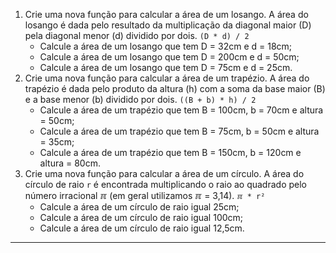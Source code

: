 1. Crie uma nova função para calcular a área de um losango. A área do losango é dada pelo resultado da multiplicação da diagonal maior (D) pela diagonal menor (d) dividido por dois. `(D * d) / 2`
   * Calcule a área de um losango que tem D = 32cm e d = 18cm;
   * Calcule a área de um losango que tem D = 200cm e d = 50cm;
   * Calcule a área de um losango que tem D = 75cm e d = 25cm.
2. Crie uma nova função para calcular a área de um trapézio. A área do trapézio é dada pelo produto da altura (h) com a soma da base maior (B) e a base menor (b) dividido por dois. `((B + b) * h) / 2`
   * Calcule a área de um trapézio que tem B = 100cm, b = 70cm e altura = 50cm;
   * Calcule a área de um trapézio que tem B = 75cm, b = 50cm e altura = 35cm;
   * Calcule a área de um trapézio que tem B = 150cm, b = 120cm e altura = 80cm.
3. Crie uma nova função para calcular a área de um círculo. A área do círculo de raio `r` é encontrada multiplicando o raio ao quadrado pelo número irracional ℼ (em geral utilizamos ℼ = 3,14). `ℼ * r²`
   * Calcule a área de um círculo de raio igual 25cm;
   * Calcule a área de um círculo de raio igual 100cm;
   * Calcule a área de um círculo de raio igual 12,5cm.

---
